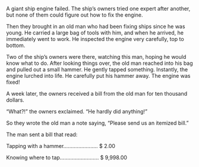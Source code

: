 A giant ship engine failed. The ship’s owners tried one expert after another, but none of them could figure out how to fix the engine.

Then they brought in an old man who had been fixing ships since he was young. He carried a large bag of tools with him, and when he arrived, he immediately went to work. He inspected the engine very carefully, top to bottom.

Two of the ship’s owners were there, watching this man, hoping he would know what to do. After looking things over, the old man reached into his bag and pulled out a small hammer. He gently tapped something. Instantly, the engine lurched into life. He carefully put his hammer away. The engine was fixed!

A week later, the owners received a bill from the old man for ten thousand dollars.

“What?!” the owners exclaimed. “He hardly did anything!”

So they wrote the old man a note saying, “Please send us an itemized bill.”

The man sent a bill that read:

Tapping with a hammer………………….. \$ 2.00

Knowing where to tap…………………….. \$ 9,998.00
